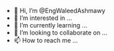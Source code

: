 - 👋 Hi, I’m @EngWaleedAshmawy
- 👀 I’m interested in ...
- 🌱 I’m currently learning ...
- 💞️ I’m looking to collaborate on ...
- 📫 How to reach me ...

<!---
EngWaleedAshmawy/EngWaleedAshmawy is a ✨ special ✨ repository because its `README.md` (this file) appears on your GitHub profile.
You can click the Preview link to take a look at your changes.
--->
